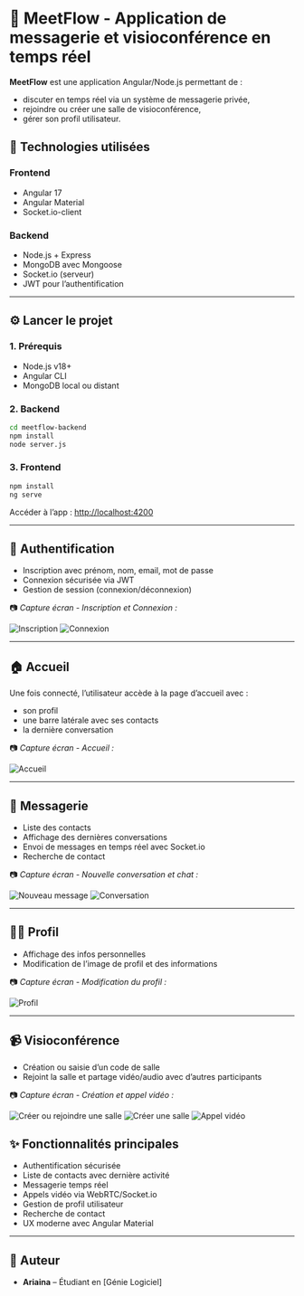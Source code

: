 # 🎥 MeetFlow - Application de messagerie et visioconférence en temps réel

**MeetFlow** est une application Angular/Node.js permettant de :

- discuter en temps réel via un système de messagerie privée,
- rejoindre ou créer une salle de visioconférence,
- gérer son profil utilisateur.

## 🚀 Technologies utilisées

### Frontend

- Angular 17
- Angular Material
- Socket.io-client

### Backend

- Node.js + Express
- MongoDB avec Mongoose
- Socket.io (serveur)
- JWT pour l’authentification

---

## ⚙️ Lancer le projet

### 1. Prérequis

- Node.js v18+
- Angular CLI
- MongoDB local ou distant

### 2. Backend

```bash
cd meetflow-backend
npm install
node server.js
````

### 3. Frontend

```bash
npm install
ng serve
```

Accéder à l’app : [http://localhost:4200](http://localhost:4200)

---

## 🔐 Authentification

- Inscription avec prénom, nom, email, mot de passe
- Connexion sécurisée via JWT
- Gestion de session (connexion/déconnexion)

📷 _Capture écran - Inscription et Connexion :_

![Inscription](public/capture_ecran/inscription.png)
![Connexion](public/capture_ecran/login.png)

---

## 🏠 Accueil

Une fois connecté, l’utilisateur accède à la page d’accueil avec :

- son profil
- une barre latérale avec ses contacts
- la dernière conversation

📷 _Capture écran - Accueil :_

![Accueil](public/capture_ecran/accueil.png)

---

## 💬 Messagerie

- Liste des contacts
- Affichage des dernières conversations
- Envoi de messages en temps réel avec Socket.io
- Recherche de contact

📷 _Capture écran - Nouvelle conversation et chat :_

![Nouveau message](public/capture_ecran/nouveau_msg.png)
![Conversation](public/capture_ecran/conversation.png)

---

## 🧑‍💼 Profil

- Affichage des infos personnelles
- Modification de l’image de profil et des informations

📷 _Capture écran - Modification du profil :_

![Profil](public/capture_ecran/modif_profil.png)

---

## 📹 Visioconférence

- Création ou saisie d’un code de salle
- Rejoint la salle et partage vidéo/audio avec d’autres participants

📷 _Capture écran - Création et appel vidéo :_

![Créer ou rejoindre une salle](public/capture_ecran/creer_rejoindre_salle.png)
![Créer une salle](public/capture_ecran/creer_salle.png)
![Appel vidéo](public/capture_ecran/appel.png)

## ✨ Fonctionnalités principales

- Authentification sécurisée
- Liste de contacts avec dernière activité
- Messagerie temps réel
- Appels vidéo via WebRTC/Socket.io
- Gestion de profil utilisateur
- Recherche de contact
- UX moderne avec Angular Material

---

## 📌 Auteur

- **Ariaina** – Étudiant en \[Génie Logiciel]
